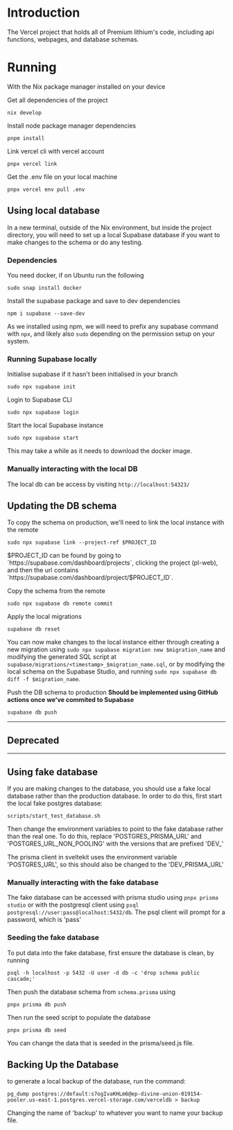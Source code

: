 # Introduction
The Vercel project that holds all of Premium lithium's code, including api functions, webpages, and database schemas.

# Running
With the Nix package manager installed on your device

Get all dependencies of the project
```
nix develop
```

Install node package manager dependencies
```
pnpm install
```

Link vercel cli with vercel account
```
pnpx vercel link
```

Get the .env file on your local machine
```
pnpx vercel env pull .env
```

## Using local database
In a new terminal, outside of the Nix environment, but inside the project directory, you will need to set up a local Supabase database if you want to make changes to the schema or do any testing.
### Dependencies
You need docker, if on Ubuntu run the following
```
sudo snap install docker
```

Install the supabase package and save to dev dependencies
```
npm i supabase --save-dev
```

As we installed using npm, we will need to prefix any supabase command with `npx`, and likely also `sudo` depending on the permission setup on your system.
### Running Supabase locally
Initialise supabase if it hasn't been initialised in your branch
```
sudo npx supabase init
```

Login to Supabase CLI
```
sudo npx supabase login
```

Start the local Supabase instance
```
sudo npx supabase start
```

This may take a while as it needs to download the docker image.
### Manually interacting with the local DB
The local db can be access by visiting `http://localhost:54323/`

## Updating the DB schema
To copy the schema on production, we'll need to link the local instance with the remote
```
sudo npx supabase link --project-ref $PROJECT_ID
```
$PROJECT_ID can be found by going to `https://supabase.com/dashboard/projects`, clicking the project (pl-web), and then the url contains `https://supabase.com/dashboard/project/$PROJECT_ID`.

Copy the schema from the remote
```
sudo npx supabase db remote commit
```

Apply the local migrations
```
supabase db reset
```

You can now make changes to the local instance either through creating a new migration using `sudo npx supabase migration new $migration_name` and modifying the generated SQL script at `supabase/migrations/<timestamp>_$migration_name.sql`, or by modifying the local schema on the Supabase Studio, and running `sudo npx supabase db diff -f $migration_name`.

Push the DB schema to production **Should be implemented using GitHub actions once we've commited to Supabase**
```
supabase db push
```
---
## Deprecated 
---
## Using fake database

If you are making changes to the database, you should use a fake local database rather than the production database. In order to do this, first start the local fake postgres database:
```
scripts/start_test_database.sh
```

Then change the environment variables to point to the fake database rather than the real one. To do this, replace 'POSTGRES\_PRISMA\_URL' and 'POSTGRES\_URL\_NON\_POOLING' with the versions that are prefixed 'DEV\_'

The prisma client in sveltekit uses the environment variable 'POSTGRES\_URL', so this should also be changed to the 'DEV\_PRISMA\_URL'

### Manually interacting with the fake database
The fake database can be accessed with prisma studio using `pnpx prisma studio` or with the postgresql client using `psql postgresql://user:pass@localhost:5432/db`.
The psql client will prompt for a password, which is 'pass'

### Seeding the fake database
To put data into the fake database, first ensure the database is clean, by running
```
psql -h localhost -p 5432 -U user -d db -c 'drop schema public cascade;'
```

Then push the database schema from `schema.prisma` using
```
pnpx prisma db push
```

Then run the seed script to populate the database
```
pnpx prisma db seed
```

You can change the data that is seeded in the prisma/seed.js file.

## Backing Up the Database
to generate a local backup of the database, run the command:
```
pg_dump postgres://default:s7ogIvaKHLm6@ep-divine-union-019154-pooler.us-east-1.postgres.vercel-storage.com/verceldb > backup
```
Changing the name of 'backup' to whatever you want to name your backup file.

